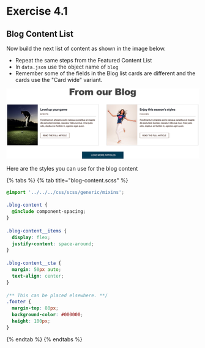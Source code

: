 # Exercise 4.1

## Blog Content List

Now build the next list of content as shown in the image below.

* Repeat the same steps from the Featured Content List
* In `data.json` use the object name of `blog`
* Remember some of the fields in the Blog list cards are different and the cards use the "Card wide" variant.

![Our Blog List](../../.gitbook/assets/components-for-beginners-blog.png)

Here are the styles you can use for the blog content

{% tabs %}
{% tab title="blog-content.scss" %}
```css
@import '../../../css/scss/generic/mixins';

.blog-content {
  @include component-spacing;
}

.blog-content__items {
  display: flex;
  justify-content: space-around;
}

.blog-content__cta {
  margin: 50px auto;
  text-align: center;
}

/** This can be placed elsewhere. **/
.footer {
  margin-top: 80px;
  background-color: #000000;
  height: 100px;
}
```
{% endtab %}
{% endtabs %}

